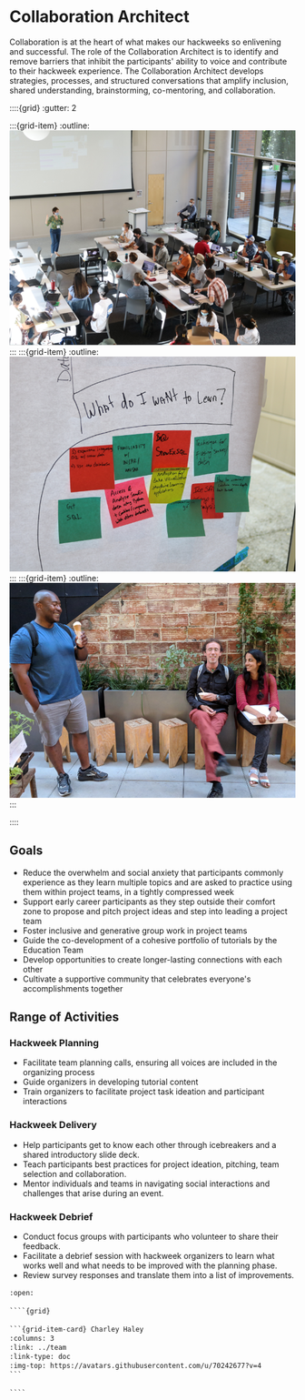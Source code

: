 # Collaboration Architect

Collaboration is at the heart of what makes our hackweeks so enlivening and successful. The role of the Collaboration Architect is to identify and remove barriers that inhibit the participants' ability to voice and contribute to their hackweek experience.  The Collaboration Architect develops strategies, processes, and structured conversations that amplify inclusion, shared understanding, brainstorming, co-mentoring, and collaboration.

::::{grid}
:gutter: 2

:::{grid-item}
:outline:
![collaborate](../images/collaboration-collage1.png)
:::
:::{grid-item}
:outline:
![collaborate](../images/collaboration-collage2.png)
:::
:::{grid-item}
:outline:
![collaborate](../images/collaboration-collage3.png)
:::

::::

## Goals

* Reduce the overwhelm and social anxiety that participants commonly experience as they learn multiple topics and are asked to practice using them within project teams, in a tightly compressed week
* Support early career participants as they step outside their comfort zone to propose and pitch project ideas and step into leading a project team
* Foster inclusive and generative group work in project teams
* Guide the co-development of a cohesive portfolio of tutorials by the Education Team
* Develop opportunities to create longer-lasting connections with each other
* Cultivate a supportive community that celebrates everyone's accomplishments together

## Range of Activities

### Hackweek Planning

* Facilitate team planning calls, ensuring all voices are included in the organizing process
* Guide organizers in developing tutorial content
* Train organizers to facilitate project task ideation and participant interactions

### Hackweek Delivery

* Help participants get to know each other through icebreakers and a shared introductory slide deck.
* Teach participants best practices for project ideation, pitching, team selection and collaboration.
* Mentor individuals and teams in navigating social interactions and challenges that arise during an event.

### Hackweek Debrief

* Conduct focus groups with participants who volunteer to share their feedback.
* Facilitate a debrief session with hackweek organizers to learn what works well and what needs to be improved with the planning phase.
* Review survey responses and translate them into a list of improvements.

`````{dropdown} **People With Experience in this Role**
:open:

````{grid}

```{grid-item-card} Charley Haley
:columns: 3
:link: ../team
:link-type: doc
:img-top: https://avatars.githubusercontent.com/u/70242677?v=4
```

````
`````
